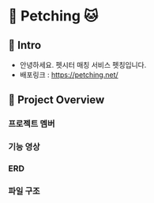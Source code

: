 # 🐶 Petching 🐱

## 🐣 Intro

- 안녕하세요. 펫시터 매칭 서비스 펫칭입니다.
- 배포링크 : https://petching.net/

## 🐾 Project Overview

### 프로젝트 멤버

### 기능 영상

### ERD

### 파일 구조
